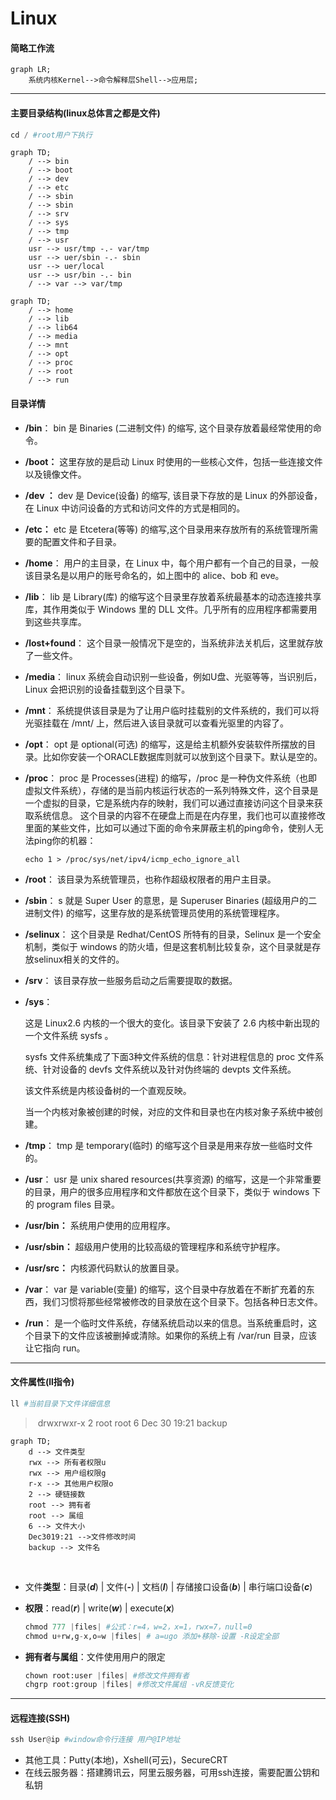 # **Linux**

#### 简略工作流

```mermaid
graph LR;
    系统内核Kernel-->命令解释层Shell-->应用层;
```

------

#### 主要目录结构(linux总体言之都是文件)

```python
cd / #root用户下执行
```



```mermaid
graph TD;
	/ --> bin
	/ --> boot
	/ --> dev
	/ --> etc
	/ --> sbin
	/ --> sbin
	/ --> srv
	/ --> sys
	/ --> tmp
	/ --> usr
	usr --> usr/tmp -.- var/tmp
	usr --> uer/sbin -.- sbin
	usr --> uer/local
	usr --> usr/bin -.- bin
	/ --> var --> var/tmp
```

```mermaid
graph TD;
	/ --> home
	/ --> lib
	/ --> lib64
	/ --> media
	/ --> mnt
	/ --> opt
	/ --> proc
	/ --> root
	/ --> run
```

#### 目录详情

- **/bin**：
  bin 是 Binaries (二进制文件) 的缩写, 这个目录存放着最经常使用的命令。

- **/boot：**
  这里存放的是启动 Linux 时使用的一些核心文件，包括一些连接文件以及镜像文件。

- **/dev ：**
  dev 是 Device(设备) 的缩写, 该目录下存放的是 Linux 的外部设备，在 Linux 中访问设备的方式和访问文件的方式是相同的。

- **/etc：**
  etc 是 Etcetera(等等) 的缩写,这个目录用来存放所有的系统管理所需要的配置文件和子目录。

- **/home**：
  用户的主目录，在 Linux 中，每个用户都有一个自己的目录，一般该目录名是以用户的账号命名的，如上图中的 alice、bob 和 eve。

- **/lib**：
  lib 是 Library(库) 的缩写这个目录里存放着系统最基本的动态连接共享库，其作用类似于 Windows 里的 DLL 文件。几乎所有的应用程序都需要用到这些共享库。

- **/lost+found**：
  这个目录一般情况下是空的，当系统非法关机后，这里就存放了一些文件。

- **/media**：
  linux 系统会自动识别一些设备，例如U盘、光驱等等，当识别后，Linux 会把识别的设备挂载到这个目录下。

- **/mnt**：
  系统提供该目录是为了让用户临时挂载别的文件系统的，我们可以将光驱挂载在 /mnt/ 上，然后进入该目录就可以查看光驱里的内容了。

- **/opt**：
  opt 是 optional(可选) 的缩写，这是给主机额外安装软件所摆放的目录。比如你安装一个ORACLE数据库则就可以放到这个目录下。默认是空的。

- **/proc**：
  proc 是 Processes(进程) 的缩写，/proc 是一种伪文件系统（也即虚拟文件系统），存储的是当前内核运行状态的一系列特殊文件，这个目录是一个虚拟的目录，它是系统内存的映射，我们可以通过直接访问这个目录来获取系统信息。
  这个目录的内容不在硬盘上而是在内存里，我们也可以直接修改里面的某些文件，比如可以通过下面的命令来屏蔽主机的ping命令，使别人无法ping你的机器：

  ```
  echo 1 > /proc/sys/net/ipv4/icmp_echo_ignore_all
  ```

- **/root**：
  该目录为系统管理员，也称作超级权限者的用户主目录。

- **/sbin**：
  s 就是 Super User 的意思，是 Superuser Binaries (超级用户的二进制文件) 的缩写，这里存放的是系统管理员使用的系统管理程序。

- **/selinux**：
   这个目录是 Redhat/CentOS 所特有的目录，Selinux 是一个安全机制，类似于 windows 的防火墙，但是这套机制比较复杂，这个目录就是存放selinux相关的文件的。

- **/srv**：
   该目录存放一些服务启动之后需要提取的数据。

- **/sys**：

  这是 Linux2.6 内核的一个很大的变化。该目录下安装了 2.6 内核中新出现的一个文件系统 sysfs 。

  sysfs 文件系统集成了下面3种文件系统的信息：针对进程信息的 proc 文件系统、针对设备的 devfs 文件系统以及针对伪终端的 devpts 文件系统。

  该文件系统是内核设备树的一个直观反映。

  当一个内核对象被创建的时候，对应的文件和目录也在内核对象子系统中被创建。

- **/tmp**：
  tmp 是 temporary(临时) 的缩写这个目录是用来存放一些临时文件的。

- **/usr**：
   usr 是 unix shared resources(共享资源) 的缩写，这是一个非常重要的目录，用户的很多应用程序和文件都放在这个目录下，类似于 windows 下的 program files 目录。

- **/usr/bin：**
  系统用户使用的应用程序。

- **/usr/sbin：**
  超级用户使用的比较高级的管理程序和系统守护程序。

- **/usr/src：**
  内核源代码默认的放置目录。

- **/var**：
  var 是 variable(变量) 的缩写，这个目录中存放着在不断扩充着的东西，我们习惯将那些经常被修改的目录放在这个目录下。包括各种日志文件。

- **/run**：
  是一个临时文件系统，存储系统启动以来的信息。当系统重启时，这个目录下的文件应该被删掉或清除。如果你的系统上有 /var/run 目录，应该让它指向 run。



------

#### 文件属性(**ll指令**)

```python
ll #当前目录下文件详细信息
```

> ​        drwxrwxr-x   2 root       root              6 Dec 30 19:21 backup

```mermaid
graph TD;
	d --> 文件类型
	rwx --> 所有者权限u
	rwx --> 用户组权限g
	r-x --> 其他用户权限o
	2 --> 硬链接数
	root --> 拥有者
	root --> 属组
	6 --> 文件大小
	Dec3019:21 -->文件修改时间
	backup --> 文件名
```

​	  

* 文件**类型**：目录(***d***) | 文件(***-***) | 文档(***l***) | 存储接口设备(***b***) | 串行端口设备(***c***)

* **权限**：read(***r***) | write(***w***) | execute(***x***)

  ```python
  chmod 777 |files| #公式：r=4，w=2，x=1，rwx=7，null=0
  chmod u+rw,g-x,o=w |files| # a=ugo 添加+移除-设置 -R设定全部
  ```

* **拥有者与属组**：文件使用用户的限定

  ```python
  chown root:user |files| #修改文件拥有者
  chgrp root:group |files| #修改文件属组 -vR反馈变化
  ```

------

#### 远程连接(SSH)

```python
ssh User@ip #window命令行连接 用户@IP地址
```

* 其他工具：Putty(本地)，Xshell(可云)，SecureCRT
* 在线云服务器：搭建腾讯云，阿里云服务器，可用ssh连接，需要配置公钥和私钥